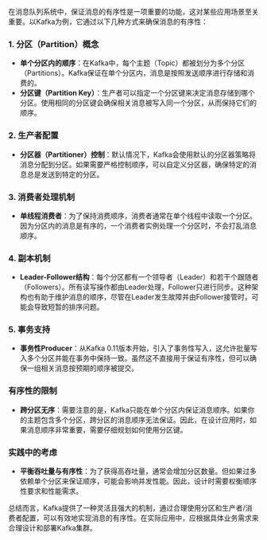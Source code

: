 在消息队列系统中，保证消息的有序性是一项重要的功能，这对某些应用场景至关重要。以Kafka为例，它通过以下几种方式来确保消息的有序性：

### 1. **分区（Partition）概念**

- **单个分区内的顺序**：在Kafka中，每个主题（Topic）都被划分为多个分区（Partitions）。Kafka保证在单个分区内，消息是按照发送顺序进行存储和消费的。
- **分区键（Partition Key）**：生产者可以指定一个分区键来决定消息存储到哪个分区。使用相同的分区键会确保相关消息被写入同一个分区，从而保持它们的顺序。

### 2. **生产者配置**

- **分区器（Partitioner）控制**：默认情况下，Kafka会使用默认的分区器策略将消息分配到分区。如果需要严格控制顺序，可以自定义分区器，确保特定的消息总是发送到特定的分区。
  
### 3. **消费者处理机制**

- **单线程消费者**：为了保持消费顺序，消费者通常在单个线程中读取一个分区。因为分区内的消息是有序的，一个消费者实例处理一个分区时，不会打乱消息顺序。
  
### 4. **副本机制**

- **Leader-Follower结构**：每个分区都有一个领导者（Leader）和若干个跟随者（Followers）。所有读写操作都由Leader处理，Follower只进行同步。这种架构也有助于维护消息的顺序，尽管在Leader发生故障并由Follower接管时，可能会导致短暂的排序问题。
  
### 5. **事务支持**

- **事务性Producer**：从Kafka 0.11版本开始，引入了事务性写入，这允许批量写入多个分区并能在事务中保持一致。虽然这不直接用于保证有序性，但可以确保一组相关消息按预期的顺序被提交。

### 有序性的限制

- **跨分区无序**：需要注意的是，Kafka只能在单个分区内保证消息顺序。如果你的主题包含多个分区，跨分区的消息顺序无法保证。因此，在设计应用时，如果消息顺序非常重要，需要仔细规划如何使用分区键。

### 实践中的考虑

- **平衡吞吐量与有序性**：为了获得高吞吐量，通常会增加分区数量。但如果过多依赖单个分区来保证顺序，可能会影响并发性能。因此，设计时需要权衡顺序性要求和性能需求。
  
总结而言，Kafka提供了一种灵活且强大的机制，通过合理使用分区和生产者/消费者配置，可以有效地实现消息的有序性。在实际应用中，应根据具体业务需求来合理设计和部署Kafka集群。